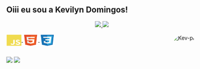 
<!---
Kevilyn/Kevilyn is a ✨ special ✨ repository because its `README.md` (this file) appears on your GitHub profile.
You can click the Preview link to take a look at your changes.
--->

## Oiii eu sou a Kevilyn Domingos!
<div align="center">
  <a href="https://github.com/Kevilyn">
  <img height="180em" src="https://github-readme-stats.vercel.app/api?username=Kevilyn&show_icons=true&theme=dracula&include_all_commits=true&count_private=true"/>
  <img height="180em" src="https://github-readme-stats.vercel.app/api/top-langs/?username=Kevilyn&layout=compact&langs_count=7&theme=dracula"/>
</div>
<div style="display: inline_block"><br>
  <img align="center" alt="Kev-Js" height="30" width="40" src="https://raw.githubusercontent.com/devicons/devicon/master/icons/javascript/javascript-plain.svg">
  
  <img align="center" alt="Kev-HTML" height="30" width="40" src="https://raw.githubusercontent.com/devicons/devicon/master/icons/html5/html5-original.svg">
  <img align="center" alt="Kev-CSS" height="30" width="40" src="https://raw.githubusercontent.com/devicons/devicon/master/icons/css3/css3-original.svg">
  <img align="right" alt="Kev-pic" height="150" style="border-radius:50px;" src="https://media.discordapp.net/attachments/838912685453869057/986633709669199933/unknown.png">
</div>
  
  ##
 
 
<div> 
    <a href="https://instagram.com/kevilynqd" target="_blank"><img src="https://img.shields.io/badge/-Instagram-%23E4405F?style=for-the-badge&logo=instagram&logoColor=white" target="_blank"></a>
    <a href="https://linkedin.com/in/kevilynqueirozdomingos/" target="_blank"><img src="https://img.shields.io/badge/-LinkedIn-%230077B5?style=for-the-badge&logo=linkedin&logoColor=white" target="_blank"></a> </div>


